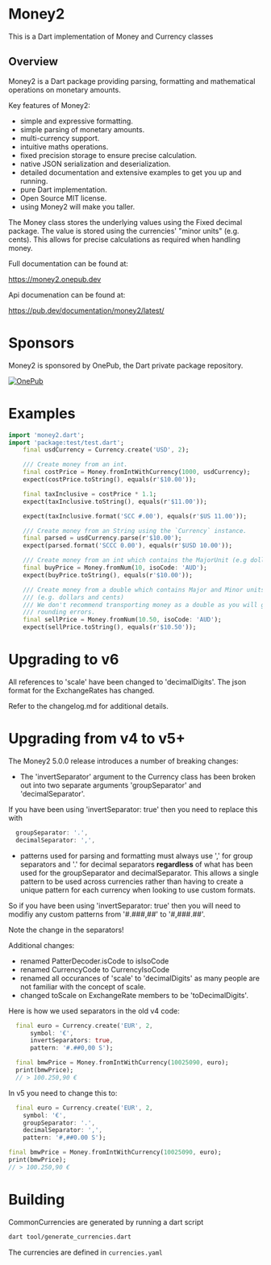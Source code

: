 # Money2

This is a Dart implementation of Money and Currency classes 

## Overview

Money2 is a Dart package providing parsing, formatting and mathematical operations on monetary amounts.

Key features of Money2:
* simple and expressive formatting.
* simple parsing of monetary amounts.
* multi-currency support.
* intuitive maths operations.
* fixed precision storage to ensure precise calculation.
* native JSON serialization and deserialization.
* detailed documentation and extensive examples to get you up and running.
* pure Dart implementation.
* Open Source MIT license.
* using Money2 will make you taller.


The Money class stores the underlying values using the Fixed decimal package. The value is stored using the currencies' "minor units" (e.g. cents).
This allows for precise calculations as required when handling money.

Full documentation can be found at: 

https://money2.onepub.dev


Api documenation can be found at:

https://pub.dev/documentation/money2/latest/

# Sponsors

Money2 is sponsored by OnePub, the Dart private package repository.

<a href="https://onepub.dev">![OnePub](https://github.com/onepub-dev/money.dart/blob/master/images/LogoAndByLine.png?raw=true)</a>



# Examples


```dart
import 'money2.dart';
import 'package:test/test.dart';
    final usdCurrency = Currency.create('USD', 2);

    /// Create money from an int.
    final costPrice = Money.fromIntWithCurrency(1000, usdCurrency);
    expect(costPrice.toString(), equals(r'$10.00'));

    final taxInclusive = costPrice * 1.1;
    expect(taxInclusive.toString(), equals(r'$11.00'));

    expect(taxInclusive.format('SCC #.00'), equals(r'$US 11.00'));

    /// Create money from an String using the `Currency` instance.
    final parsed = usdCurrency.parse(r'$10.00');
    expect(parsed.format('SCCC 0.00'), equals(r'$USD 10.00'));

    /// Create money from an int which contains the MajorUnit (e.g dollars)
    final buyPrice = Money.fromNum(10, isoCode: 'AUD');
    expect(buyPrice.toString(), equals(r'$10.00'));

    /// Create money from a double which contains Major and Minor units
    /// (e.g. dollars and cents)
    /// We don't recommend transporting money as a double as you will get
    /// rounding errors.
    final sellPrice = Money.fromNum(10.50, isoCode: 'AUD');
    expect(sellPrice.toString(), equals(r'$10.50'));
```

# Upgrading to v6
All references to 'scale' have been changed to 'decimalDigits'.
The json format for the ExchangeRates has changed.

Refer to the changelog.md for additional details.


# Upgrading from v4 to v5+
The Money2 5.0.0 release introduces a number of breaking changes:

- The 'invertSeparator' argument to the Currency class has been broken out 
into two separate arguments 'groupSeparator' and 'decimalSeparator'. 

If you have been using 'invertSeparator: true' then you need to replace this with
```dart
  groupSeparator: '.',
  decimalSeparator: ',',
```
- patterns used for parsing and formatting must always use ',' for group separators
and '.' for decimal separators **regardless** of what has been used for the
groupSeparator and decimalSeparator. This allows a single pattern to be used across currencies rather than having
to create a unique pattern for each currency when looking to use custom formats.

So if you have been using 'invertSeparator: true' then you will 
need to modifiy any custom patterns from '#.###,##' to '#,###.##'.

Note the change in the separators!


Additional changes:

- renamed PatterDecoder.isCode to isIsoCode
- renamed CurrencyCode to CurrencyIsoCode
- renamed all occurances of 'scale' to 'decimalDigits' as many people
  are not familiar with the concept of scale.
- changed toScale on ExchangeRate members to be 'toDecimalDigits'.



Here is how we used separators in the old v4 code:

```dart
  final euro = Currency.create('EUR', 2,
      symbol: '€',
      invertSeparators: true,
      pattern: '#.##0,00 S');

  final bmwPrice = Money.fromIntWithCurrency(10025090, euro);
  print(bmwPrice);
  // > 100.250,90 €
  ```

  In v5 you need to change this to:

  ```dart
    final euro = Currency.create('EUR', 2,
      symbol: '€',
      groupSeparator: '.',
      decimalSeparator: ',',
      pattern: '#,##0.00 S');

  final bmwPrice = Money.fromIntWithCurrency(10025090, euro);
  print(bmwPrice);
  // > 100.250,90 €
  ```

 # Building

 CommonCurrencies are generated by running a dart script 

 ```bash
 dart tool/generate_currencies.dart
 ```

 The currencies are defined in `currencies.yaml`



